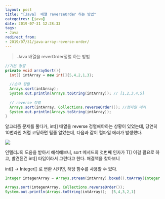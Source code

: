 ```yaml
---
layout: post
title: "[Java]  배열 reverseOrder 하는 방법" 
categoires: [java]
date: 2019-07-31 12:28:33
tags: 
- Java
redirect_from: 
- 2019/07/31/java-array-reverse-order/
---
```


> Java 배열을 reverOrder정렬 하는 방법



```java
//기본 정렬
private void arraySort(){
  int[] intArray = new int[]{5,4,2,1,3};
	
  //순차 정렬
  Arrays.sort(intArray);
  System.out.println(Arrays.toString(intArray)); // [1,2,3,4,5]
  
  // reverse 정렬
  Arrays.sort(intArray, Collections.reverseOrder()); //컴파일 에러
  System.out.println(Arrays.toString(intArray)); 
}
```

알고리즘 문제를 풀다가, int[] 배열을 reverse 정렬해야하는 상황이 있었는데, 당연히 10번라인 처럼 코딩하면 될줄 알았는데, 다음과 같이 컴파일 에러가 발생했다. 



![](/images/reverseOrder.png)

인텔리J의 도움을 받아서 해석해보니,  sort 메서드의 첫번째 인자가 T[] 이걸 필요로 하고, 발견된건 int[] 타입이라서 그런다고 한다. 해결책을 찾아보니

int[] -> Integer[] 로 변환 시키면, 해당 함수를 사용할 수 있다.

```java
Integer integerArray = Arrays.stream(intArray).boxed().toArray(Integer::new);

Arrays.sort(integerArray, Collections.reverseOrder());
System.out.println(Arrays.toString(intArray));  [5,4,3,2,1]
```

